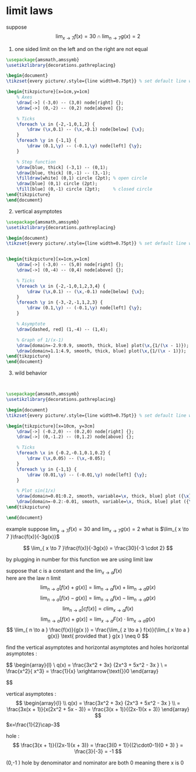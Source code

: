 

# limit laws 
suppose 
$$
\lim_{ x \to 7 } f(x)   = 30  \cap \lim_{ n \to 7 }g(x) = 2  
$$
1. one sided limit on the left and on the right are not equal  
```tikz
\usepackage{amsmath,amssymb}
\usetikzlibrary{decorations.pathreplacing}

\begin{document}
\tikzset{every picture/.style={line width=0.75pt}} % set default line width

\begin{tikzpicture}[x=1cm,y=1cm]
    % Axes
    \draw[->] (-3,0) -- (3,0) node[right] {};
    \draw[->] (0,-2) -- (0,2) node[above] {};

    % Ticks
    \foreach \x in {-2,-1,0,1,2} {
        \draw (\x,0.1) -- (\x,-0.1) node[below] {\x};
    }
    \foreach \y in {-1,1} {
        \draw (0.1,\y) -- (-0.1,\y) node[left] {\y};
    }

    % Step function
    \draw[blue, thick] (-3,1) -- (0,1);
    \draw[blue, thick] (0,-1) -- (3,-1);
    \filldraw[white] (0,1) circle (2pt); % open circle
    \draw[blue] (0,1) circle (2pt);
    \fill[blue] (0,-1) circle (2pt);     % closed circle
\end{tikzpicture}
\end{document}
```


2. vertical asymptotes
```tikz
\usepackage{amsmath,amssymb}
\usetikzlibrary{decorations.pathreplacing}

\begin{document}
\tikzset{every picture/.style={line width=0.75pt}} % set default line width


\begin{tikzpicture}[x=1cm,y=1cm]
    \draw[->] (-3,0) -- (5,0) node[right] {};
    \draw[->] (0,-4) -- (0,4) node[above] {};

    % Ticks
    \foreach \x in {-2,-1,0,1,2,3,4} {
        \draw (\x,0.1) -- (\x,-0.1) node[below] {\x};
    }
    \foreach \y in {-3,-2,-1,1,2,3} {
        \draw (0.1,\y) -- (-0.1,\y) node[left] {\y};
    }

    % Asymptote
    \draw[dashed, red] (1,-4) -- (1,4);

    % Graph of 1/(x-1)
    \draw[domain=-2.9:0.9, smooth, thick, blue] plot(\x,{1/(\x - 1)});
    \draw[domain=1.1:4.9, smooth, thick, blue] plot(\x,{1/(\x - 1)});
\end{tikzpicture}
\end{document}


```


3. wild behavior 
```tikz

```
```tikz 

\usepackage{amsmath,amssymb}
\usetikzlibrary{decorations.pathreplacing}

\begin{document}
\tikzset{every picture/.style={line width=0.75pt}} % set default line width

\begin{tikzpicture}[x=10cm, y=3cm]
    \draw[->] (-0.2,0) -- (0.2,0) node[right] {};
    \draw[->] (0,-1.2) -- (0,1.2) node[above] {};

    % Ticks
    \foreach \x in {-0.2,-0.1,0.1,0.2} {
        \draw (\x,0.05) -- (\x,-0.05);
    }
    \foreach \y in {-1,1} {
        \draw (0.01,\y) -- (-0.01,\y) node[left] {\y};
    }

    % Plot sin(1/x)
    \draw[domain=0.01:0.2, smooth, variable=\x, thick, blue] plot ({\x},{sin(1/\x r)});
    \draw[domain=-0.2:-0.01, smooth, variable=\x, thick, blue] plot ({\x},{sin(1/\x r)});
\end{tikzpicture}

\end{document}
```


example   suppose $\lim_{ x \to 7 }f(x) =30$  and $\lim_{ x \to 7 }g(x)=2$ what is $\lim_{ x \to 7 }\frac{f(x)}{-3g(x)}$

$$
\lim_{ x \to 7 }\frac{f(x)}{-3g(x)}  =  \frac{30}{-3 \cdot 2} 
$$


by plugging  in number for this  function we are using limit law 

suppose that c is a constant and the  $\lim_{ x \to a }f(x)$  
here are the law n limit 
$$
\lim_{ n \to a }[f(x) + g(x )]   = \lim_{ n \to a }f(x)   +   \lim_{ n \to a }g(x)   
$$
$$
\lim_{ n \to a }[f(x) - g(x )]   = \lim_{ n \to a }f(x)   -   \lim_{ n \to a }g(x)   
$$
$$
\lim_{ n \to a }[cf(x)]   = c  \lim_{ x \to a } f(x)
$$
$$
\lim_{ n \to a }[f(x) + g(x )]   =  \lim_{ x \to a } F(x) \cdot \lim_{ x \to  a }  g(x)
$$
$$
\lim_{ n \to a } \frac{f(x)}{g(x )}  =   \frac{\lim_{ z \to a } f(x)}{\lim_{ x \to a } g(x)} \text{ provided that } g(x ) \neq 0 
$$

find the vertical asymptotes and horizontal asymptotes and holes 
horizontal asymptotes  :  

$$
\begin{array}{l} \\
q(x)  =  \frac{3x^2 + 3x} {2x^3 + 5x^2   - 3x } \\
 =  \frac{x^2}{ x^3}  = \frac{1}{x} \xrightarrow{\text{}}0 
\end{array}

$$


vertical asymptotes : 
$$
\begin{array}{l} \\
q(x)  =  \frac{3x^2 + 3x} {2x^3 + 5x^2   - 3x } \\
 =  \frac{3x(x + 1)}{x(2x^2 + 5x  - 3)}  = \frac{3(x + 1)}{(2x-1)(x + 3)} 
\end{array}
$$
$x=\frac{1}{2}\cap-3$ 


hole  : 
$$
 \frac{3(x + 1)}{(2x-1)(x + 3)}    = \frac{3(0 + 1)}{(2\cdot0-1)(0 + 3) }  = \frac{3}{-3}   = -1 
$$

(0,-1 )
hole by denominator and nominator are both 0 meaning there x is   0 


  
